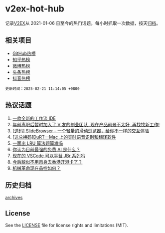 # v2ex-hot-hub

 记录[V2EX](https://www.v2ex.com/)从 2021-01-06 日至今的热门话题。每小时抓取一次数据，按天[归档](archives)。
 
 ## 相关项目

- [GitHub热榜](https://github.com/it985/github-hot-hub)
- [知乎热榜](https://github.com/it985/zhihu-hot-hub)
- [微博热榜](https://github.com/it985/weibo-hot-hub)
- [头条热榜](https://github.com/it985/toutiao-hot-hub)
- [抖音热榜](https://github.com/it985/douyin-hot-hub)


 `更新时间：2025-02-21 11:14:05 +0800`

## 热议话题

1. [一款全新的工作流 IDE](https://www.v2ex.com/t/1112879)
1. [年前离职后暂时加入了 V 友的创业团队, 现在产品前景不太好, 再找找新工作!](https://www.v2ex.com/t/1112917)
1. [[送码] SlideBrowser - 一个轻量的滑动浏览器，给你不一样的交互体验](https://www.v2ex.com/t/1113107)
1. [[送兑换码]DuRT—Mac 上的实时语音识别和翻译软件](https://www.v2ex.com/t/1112884)
1. [一面出 LRU 算法题算难吗](https://www.v2ex.com/t/1113104)
1. [你认为目前最强的免费 AI 是什么？](https://www.v2ex.com/t/1113051)
1. [现在的 VSCode 可以平替 JBr 系列吗](https://www.v2ex.com/t/1113020)
1. [今后貌似不用肉身去香港开港卡了？](https://www.v2ex.com/t/1113000)
1. [机械革命现在品控如何？](https://www.v2ex.com/t/1112937)

## 历史归档

[archives](archives)

## License

See the [LICENSE](LICENSE) file for license rights and limitations (MIT).
